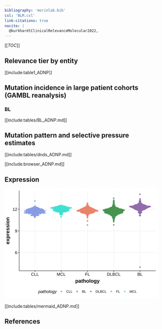 ```yaml
---
bibliography: 'morinlab.bib'
csl: 'NLM.csl'
link-citations: true
nocite: |
  @burkhardtClinicalRelevanceMolecular2022, 
---
```

[[_TOC_]]


## Relevance tier by entity

[[include:table1_ADNP]]

## Mutation incidence in large patient cohorts (GAMBL reanalysis)

### BL
[[include:tables/BL_ADNP.md]]

## Mutation pattern and selective pressure estimates

[[include:tables/dnds_ADNP.md]]




[[include:browser_ADNP.md]]

## Expression
![](images/gene_expression/ADNP_by_pathology.svg)
<!-- ORIGIN: burkhardtClinicalRelevanceMolecular2022b -->
<!-- BL: burkhardtClinicalRelevanceMolecular2022b -->

[[include:tables/mermaid_ADNP.md]]

## References
